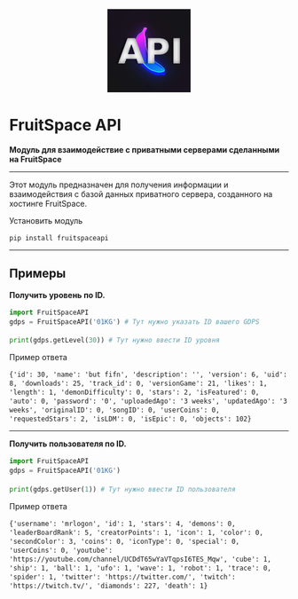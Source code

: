 <div align='center'><img src="imgs/fpapi.png" alt="alt text" width="150"/></div>

# FruitSpace API

**Модуль для взаимодействие с приватными серверами сделанными на FruitSpace**

----

Этот модуль предназначен для получения информации и взаимодействия с базой данных приватного сервера, созданного на хостинге FruitSpace.

Установить модуль

```plain
pip install fruitspaceapi
```

----

## Примеры

**Получить уровень по ID.**
```python
import FruitSpaceAPI
gdps = FruitSpaceAPI('01KG') # Тут нужно указать ID вашего GDPS

print(gdps.getLevel(30)) # Тут нужно ввести ID уровня
```
Пример ответа
```plain
{'id': 30, 'name': 'but fifn', 'description': '', 'version': 6, 'uid': 8, 'downloads': 25, 'track_id': 0, 'versionGame': 21, 'likes': 1, 'length': 1, 'demonDifficulty': 0, 'stars': 2, 'isFeatured': 0, 'auto': 0, 'password': '0', 'uploadedAgo': '3 weeks', 'updatedAgo': '3 weeks', 'originalID': 0, 'songID': 0, 'userCoins': 0, 'requestedStars': 2, 'isLDM': 0, 'isEpic': 0, 'objects': 102}
```

---

**Получить пользователя по ID.**
```python
import FruitSpaceAPI
gdps = FruitSpaceAPI('01KG')

print(gdps.getUser(1)) # Тут нужно ввести ID пользователя
```
Пример ответа
```plain
{'username': 'mrlogon', 'id': 1, 'stars': 4, 'demons': 0, 'leaderBoardRank': 5, 'creatorPoints': 1, 'icon': 1, 'color': 0, 'secondColor': 3, 'coins': 0, 'iconType': 0, 'special': 0, 'userCoins': 0, 'youtube': 'https://youtube.com/channel/UCDdT65wYaVTqpsI6TES_Mqw', 'cube': 1, 'ship': 1, 'ball': 1, 'ufo': 1, 'wave': 1, 'robot': 1, 'trace': 0, 'spider': 1, 'twitter': 'https://twitter.com/', 'twitch': 'https://twitch.tv/', 'diamonds': 227, 'death': 1}
```
